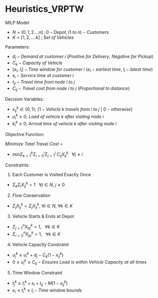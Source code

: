 # Heuristics_VRPTW

MILP Model

- $N = [0,1,2....n]~; 0 - Depot, (1~to~n) - Customers$
- $K = [1,2,....k]~;~Set~of~Vehicles$

Parameters:

- $d_i - Demand~at~customer~i~(Positive~for~Delivery,~Negative~for~Pickup)$
- $C_k - Capacity~of~Vehicle$
- $[e_i,~l_i] - Time~window~for~customer~i~(e_i - earliest~time,~l_i - latest~time)$
- $s_i - Service~time~at~customer~i$
- $t_{ij} - Travel~time~from~node~i~to~j$
- $C_{ij} - Travel~cost~from~node~i~to~j~(Proportional~to~distance)$

Decision Variables:

- $x^k_{ij}  \in  \{0,1\};~[1 - Vehicle~k~travels~from~i~to~j~|~0 - otherwise]$
- $u^k_i  \geq  0;~Load~of~vehicle~k~after~visiting~node~i$
- $k^k_i  \geq  0;~Arrival~time~of~vehicle~k~after~visiting~node~i$

Objective Function:

$Minimize~Total~Travel~Cost$ = 
- $min \Sigma^k_{k=1}\Sigma^i_{i=0}\Sigma^j_{j=1}~C_{ij}X^k_{ij}~~~\forall j\neq i$

Constraints:

1) Each Customer is Visited Exactly Once

- $\Sigma_k\Sigma_iX^k_{ij}=1~~~\forall j \in N,~j\neq0$

2) Flow Conservation

- $\Sigma_jX^k_{ij} = \Sigma_jX^k_{ji},~\forall i \in N,~\forall k \in K$

3) Vehicle Starts & Ends at Depot

- $\Sigma^n_{j=1}X^k_{0j}=1,~~~\forall k \in K$
- $\Sigma^n_{i=0}X^k_{jo}=1,~~~\forall k \in K$ 

4) Vehicle Capacity Constraint

- $u^k_j\geq u^k_i + d_j - C_k(1-x^k_{ij})$
- $0 \leq u^k_i \leq C_k - Ensures~Load~is~within~Vehicle~Capacity~at~all~times$

5) Time Window Constraint

- $t^k_j\geq t^k_i + s_i + t_{ij} - M(1-x^k_{ij})$
- $e_i \leq t^k_i \leq l_i - Time~window~bounds$
